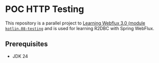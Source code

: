 # POC HTTP Testing

This repository is a parallel project to [Learning Webflux 3.0 (module
`kotlin.08-testing`](https://github.com/fResult/Learn-Spring-Webflux-3.0/tree/main/kotlin/08-testing) and is used for
learning R2DBC with Spring WebFlux.

## Prerequisites

- JDK 24

